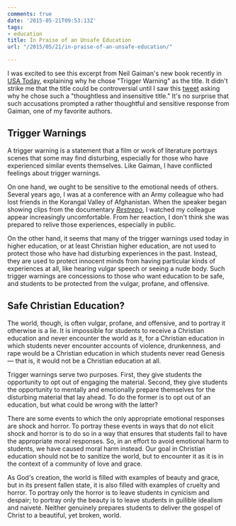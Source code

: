 ```yaml
---
comments: true
date: '2015-05-21T09:53:13Z'
tags:
- education
title: In Praise of an Unsafe Education
url: "/2015/05/21/in-praise-of-an-unsafe-education/"

---
```

I was excited to see this excerpt from Neil Gaiman's new book recently in [USA Today][usatoday], explaining why he chose "Trigger Warning" as the title. It didn't strike me that the title could be controversial until I saw this [tweet](https://twitter.com/skinnygrlsfloat/status/561365292693999617 ) asking why he chose such a "thoughtless and insensitive title."
  It's no surprise that such accusations prompted a rather thoughtful and sensitive response from Gaiman, one of my favorite authors.

## Trigger Warnings ##

A trigger warning is a statement that a film or work of literature portrays  scenes that some may find disturbing, especially for those who have experienced similar events themselves. Like Gaiman, I have conflicted feelings about trigger warnings.

On one hand, we ought to be sensitive to the emotional needs of others. Several years ago, I was at a conference with an Army colleague who had lost friends in the Korangal Valley of Afghanistan. When the speaker began showing clips from the documentary [*Restrepo*](http://restrepothemovie.com), I watched my colleague appear increasingly uncomfortable.  From her reaction, I don't think she was prepared to relive those experiences, especially in public.

On the other hand, it seems that many of the trigger warnings used today in higher education, or at least Christian higher education, are not used to protect those who have had disturbing experiences in the past. Instead, they are used to protect innocent minds from having particular kinds of experiences at all, like hearing vulgar speech or seeing a nude body. Such trigger warnings are concessions to those who want education to be safe, and students to be protected from the vulgar, profane, and offensive.

## Safe Christian Education? ##

The world, though, is often vulgar, profane, and offensive, and to portray it otherwise is a lie. It is impossible for students to receive a Christian education and never encounter the world as it, for a Christian education in which students never encounter accounts of violence, drunkenness, and rape would be a Christian education in which students never read Genesis — that is, it would not be a Christian education at all.

Trigger warnings serve two purposes. First, they give students the opportunity to opt out of engaging the material. Second, they give students the opportunity to mentally and emotionally prepare themselves for the disturbing material that lay ahead. To do the former is to opt out of an education, but what could be wrong with the latter?

There are some events to which the only appropriate emotional responses are shock and horror. To portray these events in ways that do not elicit shock and horror is to do so in a way that ensures that students fail to have the appropriate moral responses. So, in an effort to avoid emotional harm to students, we have caused moral harm instead. Our goal in Christian education should not be to sanitize the world, but to encounter it as it is in the context of a community of love and grace.

As God's creation, the world is filled with examples of beauty and grace, but in its present fallen state, it is also filled with examples of cruelty and horror. To portray only the horror is to leave students in cynicism and despair; to portray only the beauty is to leave students in gullible idealism and naiveté. Neither genuinely prepares students to deliver the gospel of Christ to a beautiful, yet broken, world.








[usatoday]: http://www.usatoday.com/story/life/books/2014/10/23/neil-gaiman-trigger-warning-cover-excerpt/17719799/
